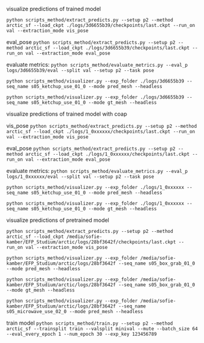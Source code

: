 visualize predictions of trained model

`python scripts_method/extract_predicts.py --setup p2 --method arctic_sf --load_ckpt ./logs/3d6655b39/checkpoints/last.ckpt --run_on val --extraction_mode vis_pose`

eval_pose `python scripts_method/extract_predicts.py --setup p2 --method arctic_sf --load_ckpt ./logs/3d6655b39/checkpoints/last.ckpt --run_on val --extraction_mode eval_pose`

evaluate metrics: `python scripts_method/evaluate_metrics.py --eval_p logs/3d6655b39/eval --split val --setup p2 --task pose`

`python scripts_method/visualizer.py --exp_folder ./logs/3d6655b39 --seq_name s05_ketchup_use_01_0 --mode pred_mesh --headless`

`python scripts_method/visualizer.py --exp_folder ./logs/3d6655b39 --seq_name s05_ketchup_use_01_0 --mode gt_mesh --headless`

visualize predictions of trained model with coap

vis_pose `python scripts_method/extract_predicts.py --setup p2 --method arctic_sf --load_ckpt ./logs/1_0xxxxxx/checkpoints/last.ckpt --run_on val --extraction_mode vis_pose`

eval_pose `python scripts_method/extract_predicts.py --setup p2 --method arctic_sf --load_ckpt ./logs/1_0xxxxxx/checkpoints/last.ckpt --run_on val --extraction_mode eval_pose`

evaluate metrics: `python scripts_method/evaluate_metrics.py --eval_p logs/1_0xxxxxx/eval --split val --setup p2 --task pose`

`python scripts_method/visualizer.py --exp_folder ./logs/1_0xxxxxx --seq_name s05_ketchup_use_01_0 --mode pred_mesh --headless`

`python scripts_method/visualizer.py --exp_folder ./logs/1_0xxxxxx --seq_name s05_ketchup_use_01_0 --mode gt_mesh --headless`

visualize predictions of pretrained model

`python scripts_method/extract_predicts.py --setup p2 --method arctic_sf --load_ckpt /media/sofie-kamber/EFP_Studium/arctic/logs/28bf3642f/checkpoints/last.ckpt --run_on val --extraction_mode vis_pose`

`python scripts_method/visualizer.py --exp_folder /media/sofie-kamber/EFP_Studium/arctic/logs/28bf3642f --seq_name s05_box_grab_01_0 --mode pred_mesh --headless`

`python scripts_method/visualizer.py --exp_folder /media/sofie-kamber/EFP_Studium/arctic/logs/28bf3642f --seq_name s05_box_grab_01_0 --mode gt_mesh --headless`

`python scripts_method/visualizer.py --exp_folder /media/sofie-kamber/EFP_Studium/arctic/logs/28bf3642f --seq_name s05_microwave_use_02_0 --mode pred_mesh --headless`

train model
`python scripts_method/train.py --setup p2 --method arctic_sf --trainsplit train --valsplit minival --mute --batch_size 64 --eval_every_epoch 1 --num_epoch 30 --exp_key 123456789`